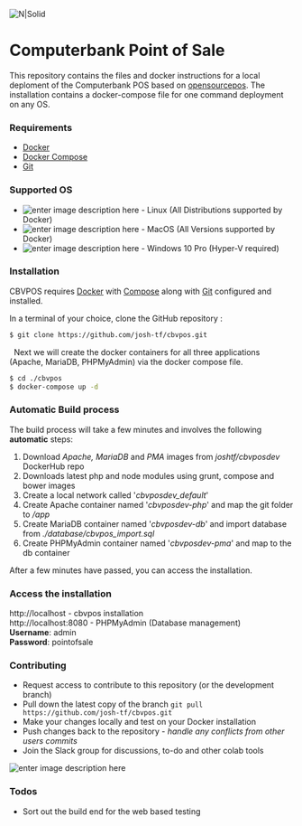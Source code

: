 


![N|Solid](https://cbv.josh.tf/wp-content/uploads/2018/03/banner.png)

# Computerbank Point of Sale
This repository contains the files and docker instructions for a local deploment of the Computerbank POS based on [opensourcepos](https://www.opensourcepos.org/). The installation contains a docker-compose file for one command deployment on any OS.

### Requirements

  - [Docker](https://www.docker.com/get-started)
  - [Docker Compose](https://docs.docker.com/compose/install/)
  - [Git](https://git-scm.com/downloads)

### Supported OS

  - ![enter image description here](https://i.imgur.com/gq76Rxa.png) - Linux (All Distributions supported by Docker) 
  - ![enter image description here](https://i.imgur.com/NWpdcBy.png) - MacOS (All Versions supported by Docker)
  - ![enter image description here](https://i.imgur.com/P5Aciyp.png) - Windows 10 Pro (Hyper-V required)


### Installation

CBVPOS requires [Docker](https://www.docker.com/) with [Compose](https://docs.docker.com/compose/install/) along with [Git](https://git-scm.com/downloads) configured and installed.

In a terminal of your choice, clone the GitHub repository :
```sh
$ git clone https://github.com/josh-tf/cbvpos.git
```
 &nbsp;
Next we will create the docker containers for all three applications (Apache, MariaDB, PHPMyAdmin) via the docker compose file.

```sh
$ cd ./cbvpos
$ docker-compose up -d
```

### Automatic Build process
 The build process will take a few minutes and involves the following **automatic** steps:
 1. Download *Apache, MariaDB* and *PMA* images from *joshtf/cbvposdev* DockerHub repo
 2. Downloads latest php and node modules using grunt, compose and bower images
 3. Create a local network called '*cbvposdev_default*'
 4. Create Apache container named '*cbvposdev-php*' and map the git folder to */app*
 5. Create MariaDB container named '*cbvposdev-db*' and import database from *./database/cbvpos_import.sql*
 6. Create PHPMyAdmin container named '*cbvposdev-pma*' and map to the db container

 After a few minutes have passed, you can access the installation.
  
### Access the installation
 
http://localhost - cbvpos installation<br>
http://localhost:8080 - PHPMyAdmin (Database management)<br>
**Username**: admin<br>
**Password**: pointofsale <br>

### Contributing

 - Request access to contribute to this repository (or the development branch)
 - Pull down the latest copy of the branch `git pull https://github.com/josh-tf/cbvpos.git`
 - Make your changes locally and test on your Docker installation
 - Push changes back to the repository - *handle any conflicts from other users commits*
 - Join the Slack group for discussions, to-do and other colab tools

![enter image description here](https://i.imgur.com/2KXM4Ab.png)
 
### Todos

 - Sort out the build end for the web based testing